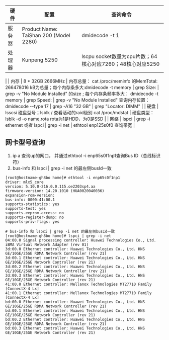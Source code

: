 

| 硬件  | 配置                                                          | 查询命令                                                                                                                                                                                                                                                                                                    |
|-----|-------------------------------------------------------------|---------------------------------------------------------------------------------------------------------------------------------------------------------------------------------------------------------------------------------------------------------------------------------------------------------|
| 服务器 | Product Name: TaiShan 200 (Model 2280)                      | dmidecode -t 1                                                                                                                                                                                                                                                                                          |
| 处理器 | Kunpeng 5250                                                | lscpu   socket数量为cpu片数；64核心对应7260；48核心对应5250                                                                                                                                                                                                                                                            
|
| 内存  | 8 * 32GB 2666MHz                                            | 内存总量： cat /proc/meminfo 的MemTotal:       266478016 kB为总量；每个内存条多大:dmidecode -t memory  \| grep Size: \| grep -v "No Module Installed" 的size ; 每个内存条频率多大：  dmidecode -t memory \| grep Speed: \| grep -v "No Module Installed"  查询内存位置： dmidecode --type 17  \| grep -A16 "32 GB" \| grep "Locator: DIMM" |
| 硬盘  | lsscsi 磁盘型号；lsblk / 查看活动的raid级别 cat /proc/mdstat | 硬盘类型： lsblk -d -o name,rota  rota为1是HDD，为0是SSD                                                                                                                                                                                                                                                          |
| 网络  |    lspci | grep -i ethernet 或者 lspci                                                                                                                                                                                                                                                                               | grep -i net                                                                                                                                                                                                         | ethtool enp125s0f0  查询带宽                                                                                                                                                                                                     |


## 网卡型号查询
1. ip a 查询up的网口， 并通过ethtool -i enp65s0f1np1查询Bus ID（总线标识符）
2. bus-info 和 lspci | grep -i net 的最左侧busId一致
```shell
[root@hostname-gh8bo home]# ethtool -i enp65s0f1np1
driver: mlx5_core
version: 5.10.0-216.0.0.115.oe2203sp4.aa
firmware-version: 14.20.1010 (HUA0020040036)
expansion-rom-version: 
bus-info: 0000:41:00.1
supports-statistics: yes
supports-test: yes
supports-eeprom-access: no
supports-register-dump: no
supports-priv-flags: yes

# bus-info 和 lspci | grep -i net 的最左侧busId一致
[root@hostname-gh8bo home]# lspci | grep -i net
04:00.0 Signal processing controller: Huawei Technologies Co., Ltd. iBMA Virtual Network Adapter (rev 01)
3d:00.0 Ethernet controller: Huawei Technologies Co., Ltd. HNS GE/10GE/25GE RDMA Network Controller (rev 21)
3d:00.1 Ethernet controller: Huawei Technologies Co., Ltd. HNS GE/10GE/25GE Network Controller (rev 21)
3d:00.2 Ethernet controller: Huawei Technologies Co., Ltd. HNS GE/10GE/25GE RDMA Network Controller (rev 21)
3d:00.3 Ethernet controller: Huawei Technologies Co., Ltd. HNS GE/10GE/25GE Network Controller (rev 21)
41:00.0 Ethernet controller: Mellanox Technologies MT27710 Family [ConnectX-4 Lx]
41:00.1 Ethernet controller: Mellanox Technologies MT27710 Family [ConnectX-4 Lx]
bd:00.0 Ethernet controller: Huawei Technologies Co., Ltd. HNS GE/10GE/25GE RDMA Network Controller (rev 21)
bd:00.1 Ethernet controller: Huawei Technologies Co., Ltd. HNS GE/10GE/25GE Network Controller (rev 21)
bd:00.2 Ethernet controller: Huawei Technologies Co., Ltd. HNS GE/10GE/25GE RDMA Network Controller (rev 21)
bd:00.3 Ethernet controller: Huawei Technologies Co., Ltd. HNS GE/10GE/25GE Network Controller (rev 21)
```
